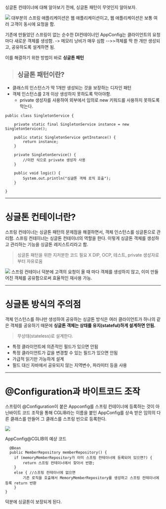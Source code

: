 

싱글톤 컨테이너에 대해 알아보기 전에, 싱글톤 패턴이 무엇인지 알아보자. 


![](https://velog.velcdn.com/images/yseo14/post/bd34f8a5-feb1-4bb4-bc79-5dc1a8fe05b7/image.png)
대부분의 스프링 애플리케이션은 웹 애플리케이션이고, 웹 애플리케이션은 보통 여러 고객이 동시에 요청을 함.

기존에 만들었던 스프링이 없는 순수한 DI컨테이너인 AppConfig는 클라이언트의 요청마다 새로운 객체를 생성함. 
-> 메모리 낭비가 매우 심함
-->>객체를 딱 한 개만 생성되고, 공유하도록 설계하면 됨.

이를 해결하기 위한 방법이 바로 **싱글톤 패턴**

> ## 싱글톤 패턴이란?
- 클래스의 인스턴스가 딱 1개만 생성되는 것을 보장하는 디자인 패턴
- 객체 인스턴스를 2개 이상 생성하지 못하도록 막아야함.
	- private 생성자를 사용하여 외부에서 임의로 new 키워드를 사용하지 못하도록 막는다. 
    
```
public class SingletonService {

    private static final SingletonService instance = new SingletonService();

    public static SingletonService getInstance() {
        return instance;
    }

    private SingletonService() {
		//이런 식으로 private 생성자 사용
    }

    public void logic() {
        System.out.println("싱글톤 객체 로직 호출");
    }

}
```

---
# 싱글톤 컨테이너란?
스프링 컨테이너는 싱글톤 패턴의 문제점을 해결하면서, 객체 인스턴스를 싱글톤으로 관리함. 
스프링 컨테이너는 싱글톤 컨테이너의 역할을 한다. 이렇게 싱글톤 객체를 생성하고 관리하는 기능을 싱글톤 레지스트리라고 함. 

>  	 싱글톤 패턴을 위한 지저분한 코드 필요 X
	 DIP, OCP, 테스트, private 생성자로부터 자유로움

![](https://velog.velcdn.com/images/yseo14/post/1fe7fff6-59f1-49c5-beca-0a8854ae4724/image.png)
스프링 컨테이너 덕분에 고객의 요청이 올 때 마다 객체를 생성하지 않고, 이미 만들어진 객체를 공유함으로써 효율적인 재사용 가능.

---
# 싱글톤 방식의 주의점
객체 인스턴스를 하나만 생성하여 공유하는 싱글톤 방식은 여러 클라이언트가 하나의 같은 객체를 공유하기 때문에 **싱글톤 객체는 상태를 유지(stateful)하게 설계하면 안됨.**

> 무상태(stateless)로 설계한다.
- 특정 클라이언트에 의존적인 필드가 있으면 안됨
- 특정 클라이언트가 값을 변경할 수 있는 필드가 있으면 안됨
- 가급적 읽기만 가능하게 설계
- 필드 대신 자바에서 공유되지 않는 지역변수, 파라미터 등을 사용

---
# @Configuration과 바이트코드 조작

스프링이 @Configuration이 붙은 Appconfig를 스프링 컨테이너에 등록하는 것이 아닌바이트 코드 조작을 통해 CGLIB라는 이름을 붙인 AppConfig를 상속 받은 임의의 다른 클래스를 만들어 그 클래스를 스프링 빈으로 등록한다. 

![](https://velog.velcdn.com/images/yseo14/post/0b6e4176-67cb-4b65-bfa3-4ced3166557d/image.png)

AppConfig@CGLIB의 예상 코드
```
  @Bean
  public MemberRepository memberRepository() {
	if (memoryMemberRepository가 이미 스프링 컨테이너에 등록되어 있으면?) {
    	return 스프링 컨테이너에서 찾아서 반환;
	} 
    else { //스프링 컨테이너에 없으면
		기존 로직을 호출해서 MemoryMemberRepository를 생성하고 스프링 컨테이너에 등록 return 반환
	} 
}
```

덕분에 싱글톤이 보장되게 된다. 
